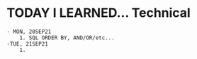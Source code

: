 # TODAY I LEARNED... Technical
    - MON, 20SEP21
        1. SQL ORDER BY, AND/OR/etc...
    -TUE, 21SEP21
        1. 
    